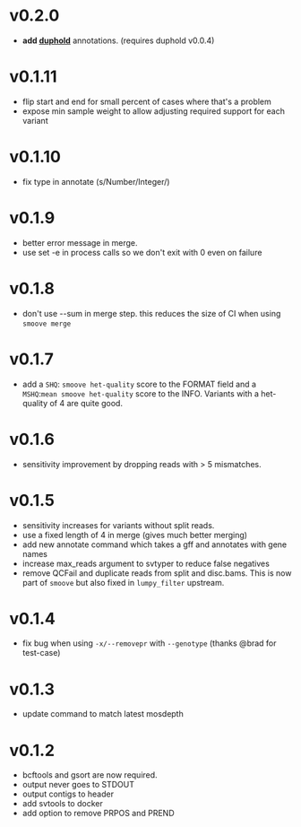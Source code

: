 v0.2.0
======
+ **add [duphold](https://github.com/brentp/duphold)** annotations. (requires duphold v0.0.4)

v0.1.11
=======
+ flip start and end for small percent of cases where that's a problem
+ expose min sample weight to allow adjusting required support for each variant

v0.1.10
======= 
+ fix type in annotate (s/Number/Integer/)

v0.1.9
======
+ better error message in merge.
+ use set -e in process calls so we don't exit with 0 even on failure

v0.1.8
======
+ don't use --sum in merge step. this reduces the size of CI when using `smoove merge`

v0.1.7
======
+ add a `SHQ`: `smoove het-quality` score to the FORMAT field and a `MSHQ`:`mean smoove het-quality` score
  to the INFO. Variants with a het-quality of 4 are quite good.

v0.1.6
======
+ sensitivity improvement by dropping reads with > 5 mismatches.

v0.1.5
======
+ sensitivity increases for variants without split reads.
+ use a fixed length of 4 in merge (gives much better merging)
+ add new annotate command which takes a gff and annotates with gene names
+ increase max_reads argument to svtyper to reduce false negatives
+ remove QCFail and duplicate reads from split and disc.bams. This is now
  part of `smoove` but also fixed in `lumpy_filter` upstream.

v0.1.4
======
+ fix bug when using `-x/--removepr` with `--genotype` (thanks @brad for test-case)

v0.1.3
======
+ update command to match latest mosdepth

v0.1.2
======
+ bcftools and gsort are now required.
+ output never goes to STDOUT
+ output contigs to header
+ add svtools to docker
+ add option to remove PRPOS and PREND

